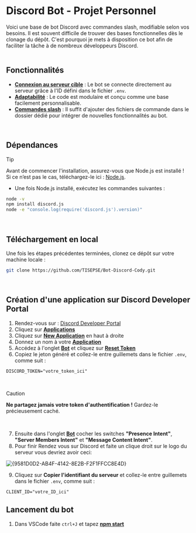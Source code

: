 # Discord Bot - Projet Personnel

Voici une base de bot Discord avec commandes slash, modifiable selon vos besoins. Il est souvent difficile de trouver des bases fonctionnelles dès le clonage du dépôt. C'est pourquoi je mets à disposition ce bot afin de faciliter la tâche à de nombreux développeurs Discord.  
<br>

## Fonctionnalités

- **<ins>Connexion au serveur cible</ins>** : Le bot se connecte directement au serveur grâce à l'ID défini dans le fichier `.env`.  
- **<ins>Adaptabilité</ins>** : Le code est modulaire et conçu comme une base facilement personnalisable.  
- **<ins>Commandes slash</ins>** : Il suffit d'ajouter des fichiers de commande dans le dossier dédié pour intégrer de nouvelles fonctionnalités au bot.
<br>

## Dépendances  

> [!TIP]  
> Avant de commencer l'installation, assurez-vous que Node.js est installé !  
> Si ce n’est pas le cas, téléchargez-le ici : [Node.js](https://nodejs.org/).  

- Une fois Node.js installé, exécutez les commandes suivantes :  

```bash
node -v
npm install discord.js
node -e "console.log(require('discord.js').version)"
```
<br>

## Téléchargement en local  

Une fois les étapes précédentes terminées, clonez ce dépôt sur votre machine locale :  

```bash
git clone https://github.com/TISEPSE/Bot-Discord-Cody.git
```
<br>

## Création d'une application sur Discord Developer Portal  

1. Rendez-vous sur : [Discord Developer Portal](https://discord.com/developers/docs/intro)  
2. Cliquez sur <ins>**Applications**</ins>  
3. Cliquez sur <ins>**New Application**</ins> en haut à droite  
4. Donnez un nom à votre <ins>**Application**</ins>  
5. Accédez à l'onglet <ins>**Bot**</ins> et cliquez sur <ins>**Reset Token**</ins>  
6. Copiez le jeton généré et collez-le entre guillemets dans le fichier `.env`, comme suit :

```env
DISCORD_TOKEN="votre_token_ici"
```
<br>

> [!CAUTION]  
> **Ne partagez jamais votre token d'authentification !** Gardez-le précieusement caché.
<br>

7. Ensuite dans l'onglet <ins>**Bot**</ins> cocher les switches **"Presence Intent"**, **"Server Members Intent"** et **"Message Content Intent"**.
8. Pour finir Rendez vous sur Discord et faite un clique droit sur le logo du serveur vous devriez avoir ceci:

![{9581D0D2-AB4F-4142-8E2B-F2F1FFCC8E4D}](https://github.com/user-attachments/assets/4dfe424e-c991-4549-9e78-90859aee3d95)

9. Cliquez sur **Copier l'identifiant du serveur** et collez-le entre guillemets dans le fichier `.env`, comme suit :

```env
CLIENT_ID="votre_ID_ici"
```
## Lancement du bot
1. Dans VSCode faite `ctrl+J` et tapez <ins>**npm start**</ins>

